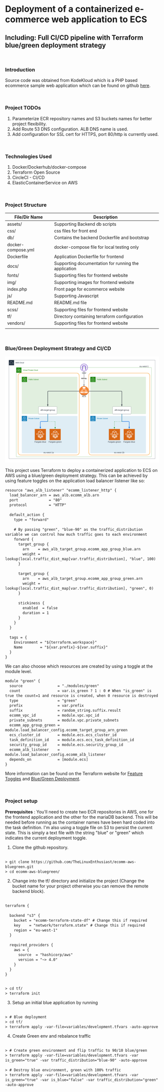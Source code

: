 # Deployment of a containerized e-commerce web application to ECS

## Including: Full CI/CD pipeline with Terraform blue/green deployment strategy

<br>

### Introduction

Source code was obtained from KodeKloud which is a PHP based ecommerce sample web application which can be found on github [here](https://github.com/kodekloudhub/learning-app-ecommerce).

<br>

### Project TODOs

1. Parameterize ECR repository names and S3 buckets names for better project flexibility.
2. Add Route 53 DNS configuration. ALB DNS name is used.
3. Add configuration for SSL cert for HTTPS, port 80/http is currently used.

<br>

### Technologies Used

1. Docker/Dockerhub/docker-compose
2. Terraform Open Source
3. CircleCI - CI/CD
4. ElasticContainerService on AWS

<br>

### Project Structure

| File/Dir Name         | Description                                          |
|-----------------------|------------------------------------------------------|
| assets/               | Supporting Backend db scripts                        |
| css/                  | css files for front end                              |
| db/                   | Contains the backend Dockerfile and bootstrap        |
| docker-compose.yml    | docker-compose file for local testing only           |
| Dockerfile            | Application Dockerfile for frontend                  |
| docs/                 | Supporting documentation for running the application |
| fonts/                | Supporting files for frontend website                |
| img/                  | Supporting images for frontend website               |
| index.php             | Front page for ecommerce website                     |
| js/                   | Supporting Javascript                                |
| README.md             | README.md file                                       |
| scss/                 | Supporting files for frontend website                |
| tf/                   | Directory containing terraform configuration         |
| vendors/              | Supporting files for frontend website                |
|                       |                                                      |

<br>

### Blue/Green Deployment Strategy and CI/CD

![AWS Blue Green Deployment](/docs/terraform-blue-green.png)

This project uses Terraform to deploy a containerized application to ECS on AWS using a blue/green deployment strategy. This can be achieved by using feature toggles on the application load balancer listener like so:


```
resource "aws_alb_listener" "ecomm_listener_http" {
  load_balancer_arn = aws_alb.ecomm_alb.arn
  port              = "80"
  protocol          = "HTTP"

  default_action {
    type = "forward"

    # By passing "green", "blue-90" as the traffic_distribution variable we can control how much traffic goes to each environment
    forward {
      target_group {
        arn    = aws_alb_target_group.ecomm_app_group_blue.arn
        weight = lookup(local.traffic_dist_map[var.traffic_distribution], "blue", 100) 
      }

      target_group {
        arn    = aws_alb_target_group.ecomm_app_group_green.arn
        weight = lookup(local.traffic_dist_map[var.traffic_distribution], "green", 0)
      }

      stickiness {
        enabled  = false
        duration = 1
      }
    }
  }

  tags = {
    Environment = "${terraform.workspace}"
    Name        = "${var.prefix}-${var.suffix}"
  }
}
```

We can also choose which resources are created by using a toggle at the module level.

```
module "green" {
  source                = "./modules/green"
  count                 = var.is_green ? 1 : 0 # When "is_green" is true the count=1 and resource is created, when 0 resource is destroyed
  type                  = "green"
  prefix                = var.prefix
  suffix                = random_string.suffix.result
  ecomm_vpc_id          = module.vpc.vpc_id
  private_subnets       = module.vpc.private_subnets
  ecomm_app_group_green = module.load_balancer_config.ecomm_target_group_arn_green
  ecs_cluster_id        = module.ecs.ecs_cluster_id
  task_definition_id    = module.ecs.ecs_task_definition_id
  security_group_id     = module.ecs.security_group_id
  ecomm_alb_listener    = module.load_balancer_config.ecomm_alb_listener
  depends_on            = [module.ecs]
}
```

More information can be found on the Terraform website for [Feature Toggles](https://www.hashicorp.com/blog/terraform-feature-toggles-blue-green-deployments-canary-test) and [Blue/Green Deployment](https://developer.hashicorp.com/terraform/tutorials/aws/blue-green-canary-tests-deployments?utm_medium=WEB_IO&in=terraform%2Faws&utm_offer=ARTICLE_PAGE&utm_source=WEBSITE&utm_content=DOCS).



<br>

### Project setup

**Prerequisites** : You'll need to create two ECR repositories in AWS, one for the frontend application and the other for the mariaDB backend. This will be needed before running as the container names have been hard coded into the task definition. I'm also using a toggle file on S3 to persist the current state. This is simply a text file with the string "blue" or "green" which indicates the current deployment toggle.


1. Clone the github repository.

```

> git clone https://github.com/TheLinuxEnthusiast/ecomm-aws-bluegreen.git
> cd ecomm-aws-bluegreen/

```

2. Change into the tf/ directory and initialize the project (Change the bucket name for your project otherwise you can remove the remote backend block).

```

terraform {

  backend "s3" {
    bucket = "ecomm-terraform-state-df" # Change this if required
    key    = "network/terraform.state" # Change this if required
    region = "eu-west-1"
  }

  required_providers {
    aws = {
      source  = "hashicorp/aws"
      version = "~> 4.0"
    }
  }
}

```

```

> cd tf/
> terraform init

```

3. Setup an initial blue application by running

```

> # Blue deployment
> cd tf/
> terraform apply -var-file=variables/development.tfvars -auto-approve

```

4. Create Green env and rebalance traffic 

```

> # Create green environment and flip traffic to 90/10 blue/green
> terraform apply -var-file=variables/development.tfvars -var is_green="true" -var traffic_distribution="blue-90" -auto-approve

> # Destroy blue environment, green with 100% traffic
> terraform apply -var-file=variables/development.tfvars -var is_green="true" -var is_blue="false" -var traffic_distribution="green" -auto-approve

```
